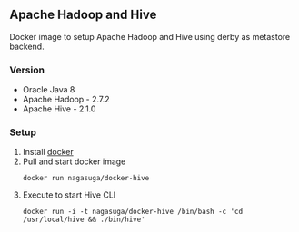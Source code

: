 ## Apache Hadoop and Hive

Docker image to setup Apache Hadoop and Hive using derby as metastore backend.


### Version

* Oracle Java 8
* Apache Hadoop - 2.7.2
* Apache Hive - 2.1.0


### Setup

1. Install [docker](https://docs.docker.com/docker-for-mac/)
2. Pull and start docker image
    ```
    docker run nagasuga/docker-hive
    ```
3. Execute to start Hive CLI
    ```
    docker run -i -t nagasuga/docker-hive /bin/bash -c 'cd /usr/local/hive && ./bin/hive'
    ```
